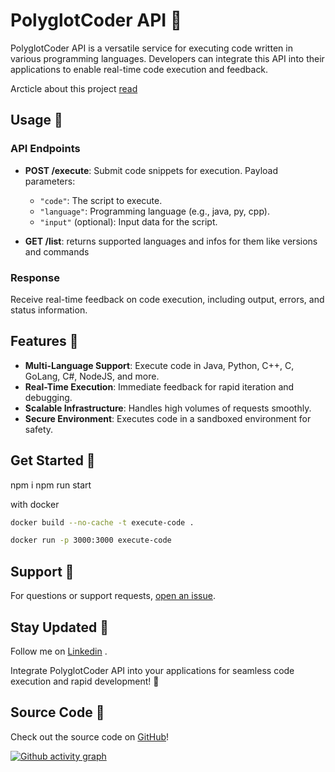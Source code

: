 # PolyglotCoder API 🚀

PolyglotCoder API is a versatile service for executing code written in various programming languages. Developers can integrate this API into their applications to enable real-time code execution and feedback.


Arcticle about this project [read](https://www.linkedin.com/pulse/simplifying-code-execution-across-platforms-arsen-matevosyan-ub8fe)

## Usage 📝

### API Endpoints

- **POST /execute**: Submit code snippets for execution. Payload parameters:
  - `"code"`: The script to execute.
  - `"language"`: Programming language (e.g., java, py, cpp).
  - `"input"` (optional): Input data for the script.

- **GET /list**: returns supported languages and infos for them like versions and commands

### Response

Receive real-time feedback on code execution, including output, errors, and status information.

## Features 🔑

- **Multi-Language Support**: Execute code in Java, Python, C++, C, GoLang, C#, NodeJS, and more.
- **Real-Time Execution**: Immediate feedback for rapid iteration and debugging.
- **Scalable Infrastructure**: Handles high volumes of requests smoothly.
- **Secure Environment**: Executes code in a sandboxed environment for safety.

## Get Started 🚀
npm i
npm run start

with docker
```bash
docker build --no-cache -t execute-code .

docker run -p 3000:3000 execute-code
```

## Support 💬

For questions or support requests, [open an issue](https://github.com/Arsen-go/execute-code/issues).

## Stay Updated 📩

Follow me on [Linkedin](https://www.linkedin.com/in/arsen-matevosyan-592b071b4/) .

Integrate PolyglotCoder API into your applications for seamless code execution and rapid development! 🌟

## Source Code 📁

Check out the source code on [GitHub](https://github.com/Arsen-go/execute-code)!

[![Github activity graph](https://github-readme-activity-graph.vercel.app/graph?username=hrachgalstyan&theme=react-dark)](https://github.com/ashutosh00710/github-readme-activity-graph)
